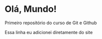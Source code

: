 # Olá, Mundo!
 Primeiro repositório do curso de Git e Github

Essa linha eu adicionei diretamente do site 
